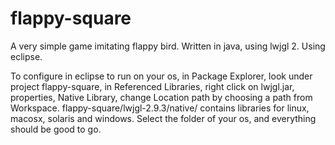 # flappy-square

A very simple game imitating flappy bird.
Written in java, using lwjgl 2.
Using eclipse.

To configure in eclipse to run on your os,
in Package Explorer, look under project flappy-square,
in Referenced Libraries, right click on lwjgl.jar, properties,
Native Library, change Location path by choosing a path from Workspace.
flappy-square/lwjgl-2.9.3/native/ contains libraries for linux, macosx, solaris and windows.
Select the folder of your os, and everything should be good to go.